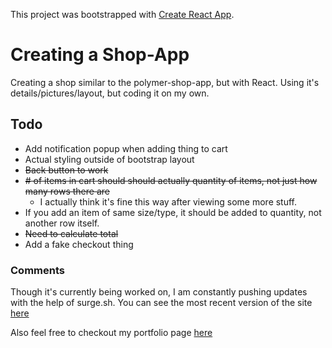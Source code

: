 This project was bootstrapped with [Create React App](https://github.com/facebookincubator/create-react-app).

# Creating a Shop-App
Creating a shop similar to the polymer-shop-app, but with React. Using it's details/pictures/layout, but coding it on my own.

## Todo
- Add notification popup when adding thing to cart
- Actual styling outside of bootstrap layout
- ~~Back button to work~~
- ~~# of items in cart should should actually quantity of items, not just how many rows there are~~
	- I actually think it's fine this way after viewing some more stuff.
- If you add an item of same size/type, it should be added to quantity, not another row itself.
- ~~Need to calculate total~~
- Add a fake checkout thing

### Comments
Though it's currently being worked on, I am constantly pushing updates with the help of surge.sh. You can see the most recent version of the site [here](http://blaynestoretest.surge.sh/)

Also feel free to checkout my portfolio page [here](http://blaynemarjama.surge.sh/)